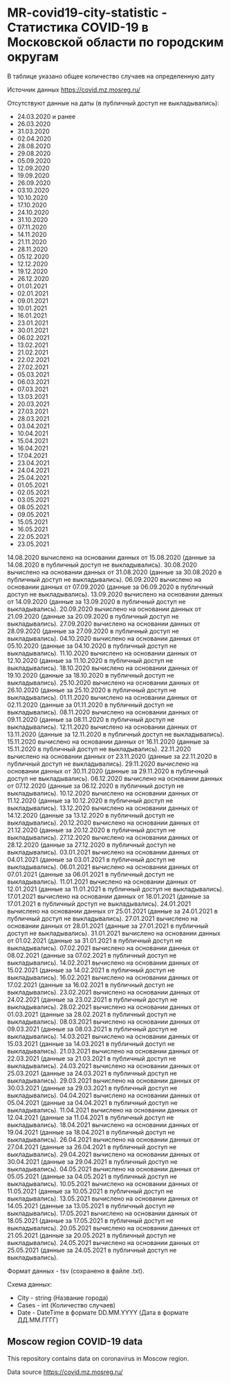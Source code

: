 # MR-covid19-city-statistic - Статистика COVID-19 в Московской области по городским округам

В таблице указано общее количество случаев на определенную дату

Источник данных <https://covid.mz.mosreg.ru/>

Отсутствуют данные на даты (в публичный доступ не выкладывались):

- 24.03.2020 и ранее
- 26.03.2020
- 31.03.2020
- 02.04.2020
- 28.08.2020
- 29.08.2020
- 05.09.2020
- 12.09.2020
- 19.09.2020
- 26.09.2020
- 03.10.2020
- 10.10.2020
- 17.10.2020
- 24.10.2020
- 31.10.2020
- 07.11.2020
- 14.11.2020
- 21.11.2020
- 28.11.2020
- 05.12.2020
- 12.12.2020
- 19.12.2020
- 26.12.2020
- 01.01.2021
- 02.01.2021
- 09.01.2021
- 10.01.2021
- 16.01.2021
- 23.01.2021
- 30.01.2021
- 06.02.2021
- 13.02.2021
- 21.02.2021
- 22.02.2021
- 27.02.2021
- 05.03.2021
- 06.03.2021
- 07.03.2021
- 13.03.2021
- 20.03.2021
- 27.03.2021
- 28.03.2021
- 03.04.2021
- 10.04.2021
- 15.04.2021
- 16.04.2021
- 17.04.2021
- 23.04.2021
- 24.04.2021
- 25.04.2021
- 01.05.2021
- 02.05.2021
- 03.05.2021
- 08.05.2021
- 09.05.2021
- 15.05.2021
- 16.05.2021
- 22.05.2021
- 23.05.2021

14.08.2020 вычислено на основании данных от 15.08.2020 (данные за 14.08.2020 в публичный доступ не выкладывались).
30.08.2020 вычислено на основании данных от 31.08.2020 (данные за 30.08.2020 в публичный доступ не выкладывались).
06.09.2020 вычислено на основании данных от 07.09.2020 (данные за 06.09.2020 в публичный доступ не выкладывались).
13.09.2020 вычислено на основании данных от 14.09.2020 (данные за 13.09.2020 в публичный доступ не выкладывались).
20.09.2020 вычислено на основании данных от 21.09.2020 (данные за 20.09.2020 в публичный доступ не выкладывались).
27.09.2020 вычислено на основании данных от 28.09.2020 (данные за 27.09.2020 в публичный доступ не выкладывались).
04.10.2020 вычислено на основании данных от 05.10.2020 (данные за 04.10.2020 в публичный доступ не выкладывались).
11.10.2020 вычислено на основании данных от 12.10.2020 (данные за 11.10.2020 в публичный доступ не выкладывались).
18.10.2020 вычислено на основании данных от 19.10.2020 (данные за 18.10.2020 в публичный доступ не выкладывались).
25.10.2020 вычислено на основании данных от 26.10.2020 (данные за 25.10.2020 в публичный доступ не выкладывались).
01.11.2020 вычислено на основании данных от 02.11.2020 (данные за 01.11.2020 в публичный доступ не выкладывались).
08.11.2020 вычислено на основании данных от 09.11.2020 (данные за 08.11.2020 в публичный доступ не выкладывались).
12.11.2020 вычислено на основании данных от 13.11.2020 (данные за 12.11.2020 в публичный доступ не выкладывались).
15.11.2020 вычислено на основании данных от 16.11.2020 (данные за 15.11.2020 в публичный доступ не выкладывались).
22.11.2020 вычислено на основании данных от 23.11.2020 (данные за 22.11.2020 в публичный доступ не выкладывались).
29.11.2020 вычислено на основании данных от 30.11.2020 (данные за 29.11.2020 в публичный доступ не выкладывались).
06.12.2020 вычислено на основании данных от 07.12.2020 (данные за 06.12.2020 в публичный доступ не выкладывались).
10.12.2020 вычислено на основании данных от 11.12.2020 (данные за 10.12.2020 в публичный доступ не выкладывались).
13.12.2020 вычислено на основании данных от 14.12.2020 (данные за 13.12.2020 в публичный доступ не выкладывались).
20.12.2020 вычислено на основании данных от 21.12.2020 (данные за 20.12.2020 в публичный доступ не выкладывались).
27.12.2020 вычислено на основании данных от 28.12.2020 (данные за 27.12.2020 в публичный доступ не выкладывались).
03.01.2021 вычислено на основании данных от 04.01.2021 (данные за 03.01.2021 в публичный доступ не выкладывались).
06.01.2021 вычислено на основании данных от 07.01.2021 (данные за 06.01.2021 в публичный доступ не выкладывались).
11.01.2021 вычислено на основании данных от 12.01.2021 (данные за 11.01.2021 в публичный доступ не выкладывались).
17.01.2021 вычислено на основании данных от 18.01.2021 (данные за 17.01.2021 в публичный доступ не выкладывались).
24.01.2021 вычислено на основании данных от 25.01.2021 (данные за 24.01.2021 в публичный доступ не выкладывались).
27.01.2021 вычислено на основании данных от 28.01.2021 (данные за 27.01.2021 в публичный доступ не выкладывались).
31.01.2021 вычислено на основании данных от 01.02.2021 (данные за 31.01.2021 в публичный доступ не выкладывались).
07.02.2021 вычислено на основании данных от 08.02.2021 (данные за 07.02.2021 в публичный доступ не выкладывались).
14.02.2021 вычислено на основании данных от 15.02.2021 (данные за 14.02.2021 в публичный доступ не выкладывались).
16.02.2021 вычислено на основании данных от 17.02.2021 (данные за 16.02.2021 в публичный доступ не выкладывались).
23.02.2021 вычислено на основании данных от 24.02.2021 (данные за 23.02.2021 в публичный доступ не выкладывались).
28.02.2021 вычислено на основании данных от 01.03.2021 (данные за 28.02.2021 в публичный доступ не выкладывались).
08.03.2021 вычислено на основании данных от 09.03.2021 (данные за 08.03.2021 в публичный доступ не выкладывались).
14.03.2021 вычислено на основании данных от 15.03.2021 (данные за 14.03.2021 в публичный доступ не выкладывались).
21.03.2021 вычислено на основании данных от 22.03.2021 (данные за 21.03.2021 в публичный доступ не выкладывались).
24.03.2021 вычислено на основании данных от 25.03.2021 (данные за 24.03.2021 в публичный доступ не выкладывались).
29.03.2021 вычислено на основании данных от 30.03.2021 (данные за 29.03.2021 в публичный доступ не выкладывались).
04.04.2021 вычислено на основании данных от 05.04.2021 (данные за 04.04.2021 в публичный доступ не выкладывались).
11.04.2021 вычислено на основании данных от 12.04.2021 (данные за 11.04.2021 в публичный доступ не выкладывались).
18.04.2021 вычислено на основании данных от 19.04.2021 (данные за 18.04.2021 в публичный доступ не выкладывались).
26.04.2021 вычислено на основании данных от 27.04.2021 (данные за 26.04.2021 в публичный доступ не выкладывались).
29.04.2021 вычислено на основании данных от 30.04.2021 (данные за 29.04.2021 в публичный доступ не выкладывались).
04.05.2021 вычислено на основании данных от 05.05.2021 (данные за 04.05.2021 в публичный доступ не выкладывались).
10.05.2021 вычислено на основании данных от 11.05.2021 (данные за 10.05.2021 в публичный доступ не выкладывались).
13.05.2021 вычислено на основании данных от 14.05.2021 (данные за 13.05.2021 в публичный доступ не выкладывались).
17.05.2021 вычислено на основании данных от 18.05.2021 (данные за 17.05.2021 в публичный доступ не выкладывались).
20.05.2021 вычислено на основании данных от 21.05.2021 (данные за 20.05.2021 в публичный доступ не выкладывались).
24.05.2021 вычислено на основании данных от 25.05.2021 (данные за 24.05.2021 в публичный доступ не выкладывались).

Формат данных - tsv (сохранено в файле .txt).

Схема данных:

- City - string (Название города)
- Cases - int (Количество случаев)
- Date - DateTime в формате DD.MM.YYYY (Дата в формате ДД.ММ.ГГГГ)

## Moscow region COVID-19 data

This repository contains data on coronavirus in Moscow region.

Data source <https://covid.mz.mosreg.ru/>
